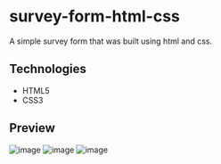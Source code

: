 # survey-form-html-css

A simple survey form that was built using html and css.

<h2>Technologies</h2>

- HTML5
- CSS3

<h2>Preview</h2>

![image](https://github.com/JordyMarcius/survey-form-html-css/assets/65435469/65305b33-142c-4b00-b94f-f9a8dea749f4)
![image](https://github.com/JordyMarcius/survey-form-html-css/assets/65435469/42d44229-1853-450b-908a-f49f04102abc)
![image](https://github.com/JordyMarcius/survey-form-html-css/assets/65435469/610437f3-7e3e-4160-80a5-800e51162222)
